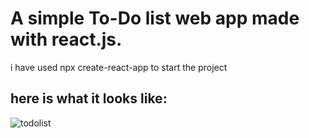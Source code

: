 # A simple To-Do list web app made with react.js.

i have used npx create-react-app to start the project


## here is what it looks like:


![todolist](https://user-images.githubusercontent.com/117575986/227112876-fccc8d33-b744-44b2-ab4e-82ce1696e1ec.png)


